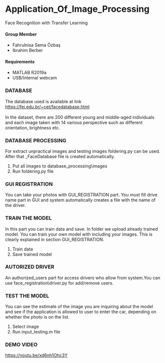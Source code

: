 # Application_Of_Image_Processing
Face Recognition with Transfer Learning
#### Group Member
- Fahrulnisa Sema Özbaş
- Ibrahim Berber
#### Requirements
- MATLAB R2019a
- USB/Internal webcam
### DATABASE
The database used is available at link https://fei.edu.br/~cet/facedatabase.html
</br></br>In the dataset, there are 200 different young and middle-aged individuals and each image taken with 14 various perspective such as different orientation, brightness etc.
### DATABASE PROCESSING 
For extract unpractical images and testing images foldering.py can be used. After that _FaceDatabase file is created automatically.
1. Put all images to database_processing\images
2. Run foldering.py file
### GUI REGISTRATION 
You can take your photos with GUI_REGISTRATION part. You must fill drive name part in GUI and system automatically creates a file with the name of the driver.
### TRAIN THE MODEL
In this part you  can train data and save. In folder we upload already trained model. You can train your own model  with including your images. This is clearly explained in section GUI_REGISTRATION.
1. Train data
2. Save trained model
### AUTORIZED DRIVER
An authorized_users part for access drivers who  allow from system.You can use face_registration\driver.py for add/remove users.
### TEST THE MODEL 
You can see the estimate of the image you are inquiring about the model and see if the application is allowed to user to enter the car, depending on whether the photo is on the list.
1. Select image
2. Run input_testing.m file
### DEMO VIDEO
https://youtu.be/xd6nh1Ohc3Y


